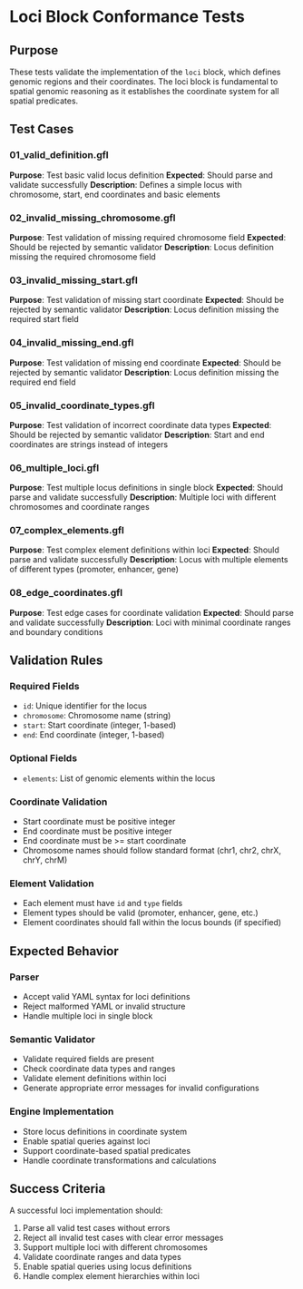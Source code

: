 # Loci Block Conformance Tests

## Purpose

These tests validate the implementation of the `loci` block, which defines genomic regions and their coordinates. The loci block is fundamental to spatial genomic reasoning as it establishes the coordinate system for all spatial predicates.

## Test Cases

### 01_valid_definition.gfl
**Purpose**: Test basic valid locus definition
**Expected**: Should parse and validate successfully
**Description**: Defines a simple locus with chromosome, start, end coordinates and basic elements

### 02_invalid_missing_chromosome.gfl
**Purpose**: Test validation of missing required chromosome field
**Expected**: Should be rejected by semantic validator
**Description**: Locus definition missing the required chromosome field

### 03_invalid_missing_start.gfl
**Purpose**: Test validation of missing start coordinate
**Expected**: Should be rejected by semantic validator
**Description**: Locus definition missing the required start field

### 04_invalid_missing_end.gfl
**Purpose**: Test validation of missing end coordinate
**Expected**: Should be rejected by semantic validator
**Description**: Locus definition missing the required end field

### 05_invalid_coordinate_types.gfl
**Purpose**: Test validation of incorrect coordinate data types
**Expected**: Should be rejected by semantic validator
**Description**: Start and end coordinates are strings instead of integers

### 06_multiple_loci.gfl
**Purpose**: Test multiple locus definitions in single block
**Expected**: Should parse and validate successfully
**Description**: Multiple loci with different chromosomes and coordinate ranges

### 07_complex_elements.gfl
**Purpose**: Test complex element definitions within loci
**Expected**: Should parse and validate successfully
**Description**: Locus with multiple elements of different types (promoter, enhancer, gene)

### 08_edge_coordinates.gfl
**Purpose**: Test edge cases for coordinate validation
**Expected**: Should parse and validate successfully
**Description**: Loci with minimal coordinate ranges and boundary conditions

## Validation Rules

### Required Fields
- `id`: Unique identifier for the locus
- `chromosome`: Chromosome name (string)
- `start`: Start coordinate (integer, 1-based)
- `end`: End coordinate (integer, 1-based)

### Optional Fields
- `elements`: List of genomic elements within the locus

### Coordinate Validation
- Start coordinate must be positive integer
- End coordinate must be positive integer
- End coordinate must be >= start coordinate
- Chromosome names should follow standard format (chr1, chr2, chrX, chrY, chrM)

### Element Validation
- Each element must have `id` and `type` fields
- Element types should be valid (promoter, enhancer, gene, etc.)
- Element coordinates should fall within the locus bounds (if specified)

## Expected Behavior

### Parser
- Accept valid YAML syntax for loci definitions
- Reject malformed YAML or invalid structure
- Handle multiple loci in single block

### Semantic Validator
- Validate required fields are present
- Check coordinate data types and ranges
- Validate element definitions within loci
- Generate appropriate error messages for invalid configurations

### Engine Implementation
- Store locus definitions in coordinate system
- Enable spatial queries against loci
- Support coordinate-based spatial predicates
- Handle coordinate transformations and calculations

## Success Criteria

A successful loci implementation should:
1. Parse all valid test cases without errors
2. Reject all invalid test cases with clear error messages
3. Support multiple loci with different chromosomes
4. Validate coordinate ranges and data types
5. Enable spatial queries using locus definitions
6. Handle complex element hierarchies within loci
